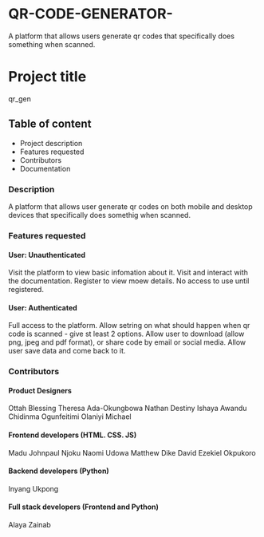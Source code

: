 # QR-CODE-GENERATOR-
A platform that allows users generate qr codes that specifically does something when scanned.
# Project title
qr_gen

## Table of content
* Project description
* Features requested
* Contributors
* Documentation

### Description
A platform that allows user generate qr codes on both mobile and desktop devices that specifically does somethig when scanned.

### Features requested
#### User: Unauthenticated
Visit the platform to view basic infomation about it.
Visit and interact with the documentation.
Register to view moew details.
No access to use until registered.

#### User: Authenticated
Full access to the platform.
Allow setring on what should happen when qr code is scanned - give st least 2 options.
Allow user to download (allow png, jpeg and pdf format), or share code by email or social media.
Allow user save data and come back to it.

### Contributors
#### Product Designers
Ottah Blessing
Theresa Ada-Okungbowa
Nathan Destiny Ishaya
Awandu Chidinma
Ogunfeitimi Olaniyi Michael


#### Frontend developers (HTML. CSS. JS)
Madu Johnpaul
Njoku Naomi
Udowa Matthew
Dike David
Ezekiel Okpukoro

#### Backend developers (Python)
Inyang Ukpong

#### Full stack developers (Frontend and Python)
Alaya Zainab


